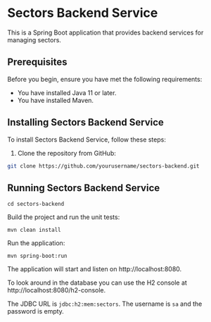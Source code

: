 # Sectors Backend Service

This is a Spring Boot application that provides backend services for managing sectors.

## Prerequisites

Before you begin, ensure you have met the following requirements:

- You have installed Java 11 or later.
- You have installed Maven.

## Installing Sectors Backend Service

To install Sectors Backend Service, follow these steps:

1. Clone the repository from GitHub:

```bash
git clone https://github.com/yourusername/sectors-backend.git
```

## Running Sectors Backend Service

`cd sectors-backend`

Build the project and run the unit tests:

`mvn clean install`


Run the application:

`mvn spring-boot:run`

The application will start and listen on http://localhost:8080.

To look around in the database you can use the H2 console at http://localhost:8080/h2-console.

The JDBC URL is `jdbc:h2:mem:sectors`.
The username is `sa` and the password is empty.